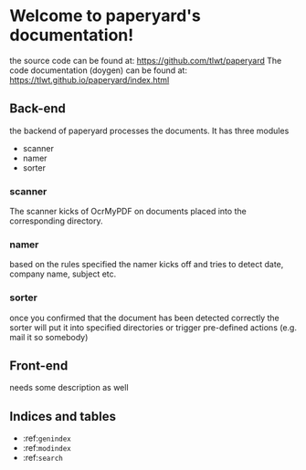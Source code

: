 # Welcome to paperyard's documentation!

the source code can be found at: https://github.com/tlwt/paperyard
The code documentation (doygen) can be found at: https://tlwt.github.io/paperyard/index.html

## Back-end

the backend of paperyard processes the documents. It has three modules

* scanner
* namer
* sorter

### scanner

The scanner kicks of OcrMyPDF on documents placed into the corresponding directory.

### namer

based on the rules specified the namer kicks off and tries to detect date, company name, subject etc.

### sorter


once you confirmed that the document has been detected correctly the sorter will put it into specified directories or trigger pre-defined actions (e.g. mail it so somebody)


## Front-end


needs some description as well


## Indices and tables


* :ref:`genindex`
* :ref:`modindex`
* :ref:`search`
